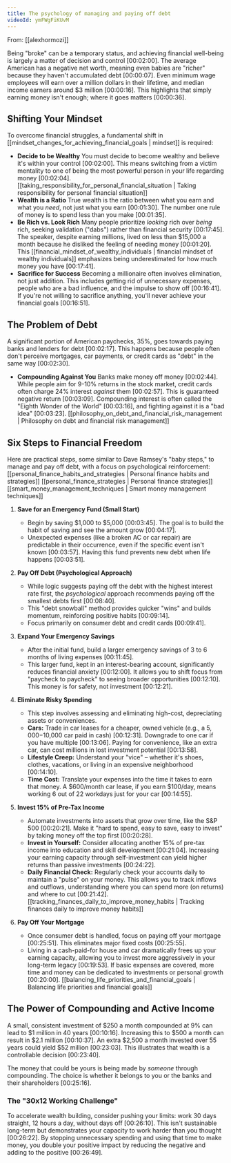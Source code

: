 ```yaml
---
title: The psychology of managing and paying off debt
videoId: ymFWgFiKUvM
---
```


From: [[alexhormozi]] <br/> 

Being "broke" can be a temporary status, and achieving financial well-being is largely a matter of decision and control <a class="yt-timestamp" data-t="00:02:00">[00:02:00]</a>. The average American has a negative net worth, meaning even babies are "richer" because they haven't accumulated debt <a class="yt-timestamp" data-t="00:00:07">[00:00:07]</a>. Even minimum wage employees will earn over a million dollars in their lifetime, and median income earners around $3 million <a class="yt-timestamp" data-t="00:00:16">[00:00:16]</a>. This highlights that simply earning money isn't enough; where it goes matters <a class="yt-timestamp" data-t="00:00:36">[00:00:36]</a>.

## Shifting Your Mindset

To overcome financial struggles, a fundamental shift in [[mindset_changes_for_achieving_financial_goals | mindset]] is required:

*   **Decide to be Wealthy** You must decide to become wealthy and believe it's within your control <a class="yt-timestamp" data-t="00:02:00">[00:02:00]</a>. This means switching from a victim mentality to one of being the most powerful person in your life regarding money <a class="yt-timestamp" data-t="00:02:04">[00:02:04]</a>. [[taking_responsibility_for_personal_financial_situation | Taking responsibility for personal financial situation]]
*   **Wealth is a Ratio** True wealth is the ratio between what you earn and what you *need*, not just what you earn <a class="yt-timestamp" data-t="00:01:30">[00:01:30]</a>. The number one rule of money is to spend less than you make <a class="yt-timestamp" data-t="00:01:35">[00:01:35]</a>.
*   **Be Rich vs. Look Rich** Many people prioritize *looking* rich over *being* rich, seeking validation ("dabs") rather than financial security <a class="yt-timestamp" data-t="00:17:45">[00:17:45]</a>. The speaker, despite earning millions, lived on less than $15,000 a month because he disliked the feeling of needing money <a class="yt-timestamp" data-t="00:01:20">[00:01:20]</a>. This [[financial_mindset_of_wealthy_individuals | financial mindset of wealthy individuals]] emphasizes being underestimated for how much money you have <a class="yt-timestamp" data-t="00:17:41">[00:17:41]</a>.
*   **Sacrifice for Success** Becoming a millionaire often involves elimination, not just addition. This includes getting rid of unnecessary expenses, people who are a bad influence, and the impulse to show off <a class="yt-timestamp" data-t="00:16:41">[00:16:41]</a>. If you're not willing to sacrifice anything, you'll never achieve your financial goals <a class="yt-timestamp" data-t="00:16:51">[00:16:51]</a>.

## The Problem of Debt

A significant portion of American paychecks, 35%, goes towards paying banks and lenders for debt <a class="yt-timestamp" data-t="00:02:17">[00:02:17]</a>. This happens because people often don't perceive mortgages, car payments, or credit cards as "debt" in the same way <a class="yt-timestamp" data-t="00:02:30">[00:02:30]</a>.

*   **Compounding Against You** Banks make money off money <a class="yt-timestamp" data-t="00:02:44">[00:02:44]</a>. While people aim for 9-10% returns in the stock market, credit cards often charge 24% interest *against* them <a class="yt-timestamp" data-t="00:02:57">[00:02:57]</a>. This is guaranteed negative return <a class="yt-timestamp" data-t="00:03:09">[00:03:09]</a>. Compounding interest is often called the "Eighth Wonder of the World" <a class="yt-timestamp" data-t="00:03:16">[00:03:16]</a>, and fighting against it is a "bad idea" <a class="yt-timestamp" data-t="00:03:23">[00:03:23]</a>. [[philosophy_on_debt_and_financial_risk_management | Philosophy on debt and financial risk management]]

## Six Steps to Financial Freedom

Here are practical steps, some similar to Dave Ramsey's "baby steps," to manage and pay off debt, with a focus on psychological reinforcement: [[personal_finance_habits_and_strategies | Personal finance habits and strategies]] [[personal_finance_strategies | Personal finance strategies]] [[smart_money_management_techniques | Smart money management techniques]]

1.  **Save for an Emergency Fund (Small Start)**
    *   Begin by saving $1,000 to $5,000 <a class="yt-timestamp" data-t="00:03:45">[00:03:45]</a>. The goal is to build the habit of saving and see the amount grow <a class="yt-timestamp" data-t="00:04:17">[00:04:17]</a>.
    *   Unexpected expenses (like a broken AC or car repair) are predictable in their occurrence, even if the specific event isn't known <a class="yt-timestamp" data-t="00:03:57">[00:03:57]</a>. Having this fund prevents new debt when life happens <a class="yt-timestamp" data-t="00:03:51">[00:03:51]</a>.

2.  **Pay Off Debt (Psychological Approach)**
    *   While logic suggests paying off the debt with the highest interest rate first, the *psychological* approach recommends paying off the smallest debts first <a class="yt-timestamp" data-t="00:08:40">[00:08:40]</a>.
    *   This "debt snowball" method provides quicker "wins" and builds momentum, reinforcing positive habits <a class="yt-timestamp" data-t="00:09:14">[00:09:14]</a>.
    *   Focus primarily on consumer debt and credit cards <a class="yt-timestamp" data-t="00:09:41">[00:09:41]</a>.

3.  **Expand Your Emergency Savings**
    *   After the initial fund, build a larger emergency savings of 3 to 6 months of living expenses <a class="yt-timestamp" data-t="00:11:45">[00:11:45]</a>.
    *   This larger fund, kept in an interest-bearing account, significantly reduces financial anxiety <a class="yt-timestamp" data-t="00:12:00">[00:12:00]</a>. It allows you to shift focus from "paycheck to paycheck" to seeing broader opportunities <a class="yt-timestamp" data-t="00:12:10">[00:12:10]</a>. This money is for safety, not investment <a class="yt-timestamp" data-t="00:12:21">[00:12:21]</a>.

4.  **Eliminate Risky Spending**
    *   This step involves assessing and eliminating high-cost, depreciating assets or conveniences.
    *   **Cars:** Trade in car leases for a cheaper, owned vehicle (e.g., a $5,000-$10,000 car paid in cash) <a class="yt-timestamp" data-t="00:12:31">[00:12:31]</a>. Downgrade to one car if you have multiple <a class="yt-timestamp" data-t="00:13:06">[00:13:06]</a>. Paying for convenience, like an extra car, can cost millions in lost investment potential <a class="yt-timestamp" data-t="00:13:58">[00:13:58]</a>.
    *   **Lifestyle Creep:** Understand your "vice" – whether it's shoes, clothes, vacations, or living in an expensive neighborhood <a class="yt-timestamp" data-t="00:14:10">[00:14:10]</a>.
    *   **Time Cost:** Translate your expenses into the time it takes to earn that money. A $600/month car lease, if you earn $100/day, means working 6 out of 22 workdays just for your car <a class="yt-timestamp" data-t="00:14:55">[00:14:55]</a>.

5.  **Invest 15% of Pre-Tax Income**
    *   Automate investments into assets that grow over time, like the S&P 500 <a class="yt-timestamp" data-t="00:20:21">[00:20:21]</a>. Make it "hard to spend, easy to save, easy to invest" by taking money off the top first <a class="yt-timestamp" data-t="00:20:28">[00:20:28]</a>.
    *   **Invest in Yourself:** Consider allocating another 15% of pre-tax income into education and skill development <a class="yt-timestamp" data-t="00:21:04">[00:21:04]</a>. Increasing your earning capacity through self-investment can yield higher returns than passive investments <a class="yt-timestamp" data-t="00:24:22">[00:24:22]</a>.
    *   **Daily Financial Check:** Regularly check your accounts daily to maintain a "pulse" on your money. This allows you to track inflows and outflows, understanding where you can spend more (on returns) and where to cut <a class="yt-timestamp" data-t="00:21:42">[00:21:42]</a>. [[tracking_finances_daily_to_improve_money_habits | Tracking finances daily to improve money habits]]

6.  **Pay Off Your Mortgage**
    *   Once consumer debt is handled, focus on paying off your mortgage <a class="yt-timestamp" data-t="00:25:51">[00:25:51]</a>. This eliminates major fixed costs <a class="yt-timestamp" data-t="00:25:55">[00:25:55]</a>.
    *   Living in a cash-paid-for house and car dramatically frees up your earning capacity, allowing you to invest more aggressively in your long-term legacy <a class="yt-timestamp" data-t="00:19:53">[00:19:53]</a>. If basic expenses are covered, more time and money can be dedicated to investments or personal growth <a class="yt-timestamp" data-t="00:20:00">[00:20:00]</a>. [[balancing_life_priorities_and_financial_goals | Balancing life priorities and financial goals]]

## The Power of Compounding and Active Income

A small, consistent investment of $250 a month compounded at 9% can lead to $1 million in 40 years <a class="yt-timestamp" data-t="00:10:16">[00:10:16]</a>. Increasing this to $500 a month can result in $2.1 million <a class="yt-timestamp" data-t="00:10:37">[00:10:37]</a>. An extra $2,500 a month invested over 55 years could yield $52 million <a class="yt-timestamp" data-t="00:23:03">[00:23:03]</a>. This illustrates that wealth is a controllable decision <a class="yt-timestamp" data-t="00:23:40">[00:23:40]</a>.

The money that could be yours is being made by *someone* through compounding. The choice is whether it belongs to you or the banks and their shareholders <a class="yt-timestamp" data-t="00:25:16">[00:25:16]</a>.

### The "30x12 Working Challenge"

To accelerate wealth building, consider pushing your limits: work 30 days straight, 12 hours a day, without days off <a class="yt-timestamp" data-t="00:26:10">[00:26:10]</a>. This isn't sustainable long-term but demonstrates your capacity to work harder than you thought <a class="yt-timestamp" data-t="00:26:22">[00:26:22]</a>. By stopping unnecessary spending and using that time to make money, you double your positive impact by reducing the negative and adding to the positive <a class="yt-timestamp" data-t="00:26:49">[00:26:49]</a>.